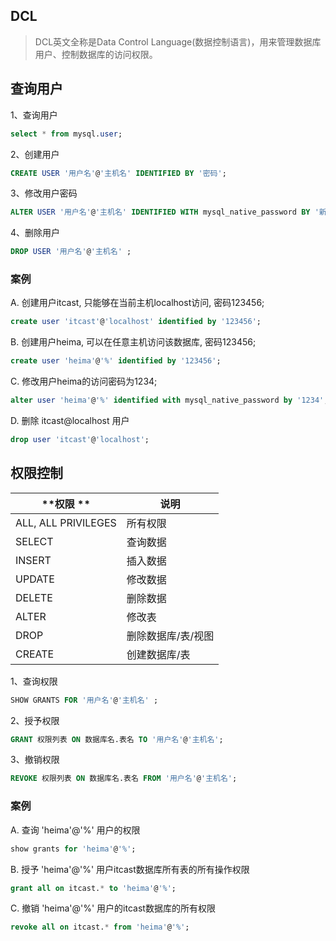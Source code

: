 
## DCL 
> DCL英文全称是Data Control Language(数据控制语言)，用来管理数据库用户、控制数据库的访问权限。

## 查询用户
1、查询用户
```sql
select * from mysql.user;
```
2、创建用户
```sql
CREATE USER '用户名'@'主机名' IDENTIFIED BY '密码';
```
3、修改用户密码
```sql
ALTER USER '用户名'@'主机名' IDENTIFIED WITH mysql_native_password BY '新密码' ;
```
4、删除用户
```sql
DROP USER '用户名'@'主机名' ;
```
### 案例
A. 创建用户itcast, 只能够在当前主机localhost访问, 密码123456;
```sql
create user 'itcast'@'localhost' identified by '123456';
```
B. 创建用户heima, 可以在任意主机访问该数据库, 密码123456;
```sql
create user 'heima'@'%' identified by '123456';
```
C. 修改用户heima的访问密码为1234;
```sql
alter user 'heima'@'%' identified with mysql_native_password by '1234';
```
D. 删除 itcast@localhost 用户
```sql
drop user 'itcast'@'localhost';
```
## 权限控制
| **权限 ** | **说明** |
| --- | --- |
| ALL, ALL PRIVILEGES  | 所有权限 |
| SELECT  | 查询数据 |
| INSERT  | 插入数据 |
| UPDATE  | 修改数据 |
| DELETE  | 删除数据  |
| ALTER  | 修改表 |
| DROP  | 删除数据库/表/视图  |
| CREATE  | 创建数据库/表 |

1、查询权限 
```sql
SHOW GRANTS FOR '用户名'@'主机名' ;
```
2、授予权限
```sql
GRANT 权限列表 ON 数据库名.表名 TO '用户名'@'主机名';
```
3、撤销权限
```sql
REVOKE 权限列表 ON 数据库名.表名 FROM '用户名'@'主机名';
```
### 案例
A. 查询 'heima'@'%' 用户的权限 
```sql
show grants for 'heima'@'%';
```
B. 授予 'heima'@'%' 用户itcast数据库所有表的所有操作权限 
```sql
grant all on itcast.* to 'heima'@'%';
```
C. 撤销 'heima'@'%' 用户的itcast数据库的所有权限
```sql
revoke all on itcast.* from 'heima'@'%';
```
